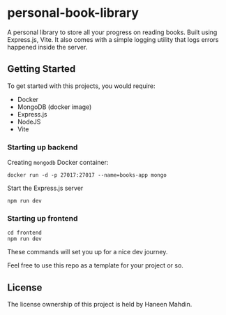 # personal-book-library

A personal library to store all your progress on reading books. Built using Express.js, Vite. It also comes with a simple logging utility that logs errors happened inside the server.

## Getting Started

To get started with this projects, you would require:

- Docker
- MongoDB (docker image)
- Express.js
- NodeJS
- Vite

### Starting up backend

Creating `mongodb` Docker container:

```
docker run -d -p 27017:27017 --name=books-app mongo
```

Start the Express.js server

```
npm run dev
```

### Starting up frontend

```
cd frontend
npm run dev
```

These commands will set you up for a nice dev journey.

Feel free to use this repo as a template for your project or so.

## License

The license ownership of this project is held by Haneen Mahdin.
